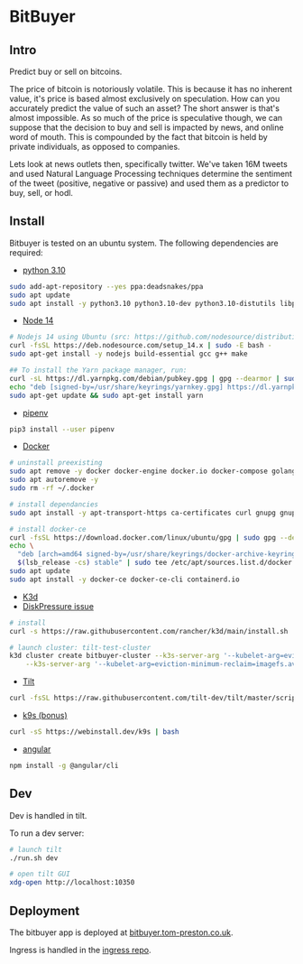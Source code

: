 # BitBuyer

## Intro

Predict buy or sell on bitcoins.

The price of bitcoin is notoriously volatile.  This is because it has no inherent value, it's price is based almost exclusively on speculation.  How can you accurately predict the value of such an asset?  The short answer is that's almost impossible.  As so much of the price is speculative though, we can suppose that the decision to buy and sell is impacted by news, and online word of mouth.  This is compounded by the fact that bitcoin is held by private individuals, as opposed to companies.

Lets look at news outlets then, specifically twitter.  We've taken 16M tweets and used Natural Language Processing techniques determine the sentiment of the tweet (positive, negative or passive) and used them as a predictor to buy, sell, or hodl.

## Install

Bitbuyer is tested on an ubuntu system.  The following dependencies are required:

- [python 3.10](https://github.com/deadsnakes/python3.10)

```bash
sudo add-apt-repository --yes ppa:deadsnakes/ppa
sudo apt update
sudo apt install -y python3.10 python3.10-dev python3.10-distutils libpq-dev
```

- [Node 14](https://github.com/nodesource/distributions/blob/master/README.md#debinstall)

```bash
# Nodejs 14 using Ubuntu (src: https://github.com/nodesource/distributions/blob/master/README.md#debinstall)
curl -fsSL https://deb.nodesource.com/setup_14.x | sudo -E bash -
sudo apt-get install -y nodejs build-essential gcc g++ make

## To install the Yarn package manager, run:
curl -sL https://dl.yarnpkg.com/debian/pubkey.gpg | gpg --dearmor | sudo tee /usr/share/keyrings/yarnkey.gpg >/dev/null
echo "deb [signed-by=/usr/share/keyrings/yarnkey.gpg] https://dl.yarnpkg.com/debian stable main" | sudo tee /etc/apt/sources.list.d/yarn.list
sudo apt-get update && sudo apt-get install yarn
```

- [pipenv](https://pipenv.pypa.io/en/latest/#install-pipenv-today)

```bash
pip3 install --user pipenv
```

- [Docker](https://docs.docker.com/engine/install/ubuntu/)

```bash
# uninstall preexisting
sudo apt remove -y docker docker-engine docker.io docker-compose golang-docker-credential-helpers containerd runc
sudo apt autoremove -y
sudo rm -rf ~/.docker

# install dependancies
sudo apt install -y apt-transport-https ca-certificates curl gnupg gnupg-agent software-properties-common lsb-release

# install docker-ce
curl -fsSL https://download.docker.com/linux/ubuntu/gpg | sudo gpg --dearmor -o /usr/share/keyrings/docker-archive-keyring.gpg
echo \
  "deb [arch=amd64 signed-by=/usr/share/keyrings/docker-archive-keyring.gpg] https://download.docker.com/linux/ubuntu \
  $(lsb_release -cs) stable" | sudo tee /etc/apt/sources.list.d/docker.list > /dev/null
sudo apt update
sudo apt install -y docker-ce docker-ce-cli containerd.io
```

- [K3d](https://k3d.io/v4.4.8/#install-script)
- [DiskPressure issue](https://github.com/tilt-dev/tilt/issues/1076)

```bash
# install
curl -s https://raw.githubusercontent.com/rancher/k3d/main/install.sh | bash

# launch cluster: tilt-test-cluster
k3d cluster create bitbuyer-cluster --k3s-server-arg '--kubelet-arg=eviction-hard=imagefs.available<1%,nodefs.available<1%' \
    --k3s-server-arg '--kubelet-arg=eviction-minimum-reclaim=imagefs.available=1%,nodefs.available=1%'
```

- [Tilt](https://docs.tilt.dev/install.html#linux)

```bash
curl -fsSL https://raw.githubusercontent.com/tilt-dev/tilt/master/scripts/install.sh | bash
```

- [k9s (bonus)](https://k9scli.io/topics/install/)

```bash
curl -sS https://webinstall.dev/k9s | bash
```

- [angular](https://angular.io/guide/setup-local#install-the-angular-cli)

```bash
npm install -g @angular/cli
```

## Dev

Dev is handled in tilt.

To run a dev server:

```bash
# launch tilt
./run.sh dev

# open tilt GUI
xdg-open http://localhost:10350
```

## Deployment

The bitbuyer app is deployed at [bitbuyer.tom-preston.co.uk](https://bitbuyer.tom-preston.co.uk).

Ingress is handled in the [ingress repo](https://github.com/prestto/ingress).
